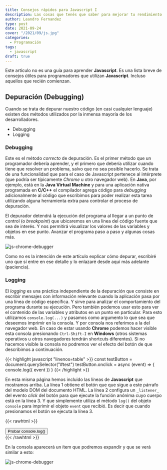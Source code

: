 ```yaml
---
title: Consejos rápidos para Javascript I
description: Las cosas que tenés que saber para mejorar tu rendimiento
author: Leandro Fernandez
type: post
date: 2021-09-24
cover: "/2021/09/js.jpg"
categories:
  - Programación
tags:
  - javascript
draft: true
---
```


Este artículo no es una guía para aprender **Javascript**. Es una lista breve de consejos útiles para programadores que utilizan **Javascript**. Incluso aquellos que recién comienzan.

## Depuración (Debugging)

Cuando se trata de depurar nuestro código (en casi cualquier lenguaje) existen dos métodos utilizados por la inmensa mayoría de los desarrolladores. 

- Debugging
- Logging

### Debugging

Este es el método _correcto_ de depuración. Es el primer método que un programador debería aprender, y el primero que debería utilizar cuando tiene que resolver un problema, salvo que no sea posible hacerlo. Se trata de una funcionalidad que para el caso de Javascript pertenece al intérprete (que podría ser típicamente _Chrome_ u otro navegador web). En **Java**, por ejemplo, está en la **Java Virtual Machine** y para una aplicación nativa programada en **C/C++** el compilador agrega código para _debugging_ adicionalmente al código que escribimos para poder realizar esta tarea utilizando alguna herramienta extra para controlar el proceso de depuración.

El depurador detendrá la ejecución del programa al llegar a un punto de control (o _breakpoint_) que ubicaremos en una línea del código fuente que sea de interés. Y nos permitirá visualizar los valores de las variables y objetos en ese punto. Avanzar el programa paso a paso y algunas cosas más.

![js-chrome-debugger](/2021/09/js-chrome-debugger.png)

Como no es la intención de este artículo explicar cómo depurar, escribiré uno que sí entre en ese detalle y lo enlazaré desde aquí más adelante (paciencia).

### Logging

El _logging_ es una práctica independiente de la depuración que consiste en escribir mensajes con información relevante cuando la aplicación pasa por una línea de código específica. Y sirve para analizar el comportamiento del programa durante su ejecución. Pero también podemos usar esto para ver el contenido de las variables y atributos en un punto en particular. Para esto utilizamos `console.log(...)` y pasamos como argumento lo que sea que deseemos imprimir en la consola. Y por consola nos referimos a la del navegador web. En caso de estar usando **Chrome** podemos hacer visible esta consola presionando `Ctrl-Shift-I` en **Windows** (otros sistemas operativos u otros navegadores tendrán shortcuts diferentes). Si no hacemos visible la consola no podremos ver el efecto del botón de que describimos a continuación.

{{< highlight javascript "linenos=table" >}}
const testButton = document.querySelector("#test")
testButton.onclick = async (event) => {
  console.log({ event })
}
{{< /highlight >}}

En esta misma página hemos incluido las líneas de **Javascript** que mostramos arriba. La línea 1 obtiene el botón que que sigue a este párrafo del modelo DOM del documento HTML. La línea 2 configura un `_listener_` del evento _click_ del botón para que ejecute la función anónima cuyo cuerpo está en la línea 3. Y que simplemente utiliza el método `log()` del objeto `console` para imprimir el objeto `event` que recibió. Es decir que cuando presionamos el botón se ejecuta la línea 3.

{{< rawhtml >}}
<div>
<button id="test" type="button">Probar console.log()</button>
<script type="text/javascript">
const testButton = document.querySelector("#test")
testButton.onclick = async (event) => {
  console.log({ event })
}
</script>
</div>
{{< /rawhtml >}}

En la consola aparecerá un ítem que podremos expandir y que se verá similar a esto:

![js-chrome-debugger](/2021/09/js-chrome-console.png)